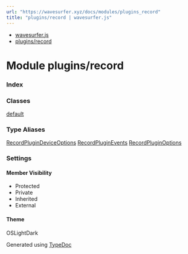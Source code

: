 ```yaml
---
url: "https://wavesurfer.xyz/docs/modules/plugins_record"
title: "plugins/record | wavesurfer.js"
---
```


- [wavesurfer.js](https://wavesurfer.xyz/docs/index.html)
- [plugins/record](https://wavesurfer.xyz/docs/modules/plugins_record.html)

# Module plugins/record

### Index

### Classes

[default](https://wavesurfer.xyz/docs/classes/plugins_record.default.html)

### Type Aliases

[RecordPluginDeviceOptions](https://wavesurfer.xyz/docs/types/plugins_record.RecordPluginDeviceOptions.html) [RecordPluginEvents](https://wavesurfer.xyz/docs/types/plugins_record.RecordPluginEvents.html) [RecordPluginOptions](https://wavesurfer.xyz/docs/types/plugins_record.RecordPluginOptions.html)

### Settings

#### Member Visibility

- Protected
- Private
- Inherited
- External

#### Theme

OSLightDark

Generated using [TypeDoc](https://typedoc.org/)